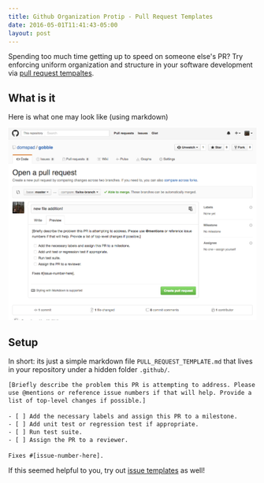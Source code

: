 ```yaml
---
title: Github Organization Protip - Pull Request Templates
date: 2016-05-01T11:41:43-05:00
layout: post
---
```


Spending too much time getting up to speed on someone else's PR? Try enforcing uniform organization and structure in your software development via [pull request tempaltes](https://help.github.com/articles/creating-a-pull-request-template-for-your-repository/).

## What is it

Here is what one may look like (using markdown)

![PR Template](/assets/pr_template.png)

## Setup

In short: its just a simple markdown file `PULL_REQUEST_TEMPLATE.md` that lives in your repository under a hidden folder `.github/`.

```
[Briefly describe the problem this PR is attempting to address. Please use @mentions or reference issue numbers if that will help. Provide a list of top-level changes if possible.]

- [ ] Add the necessary labels and assign this PR to a milestone.
- [ ] Add unit test or regression test if appropriate.
- [ ] Run test suite.
- [ ] Assign the PR to a reviewer.

Fixes #[issue-number-here].
```

If this seemed helpful to you, try out [issue templates]() as well!